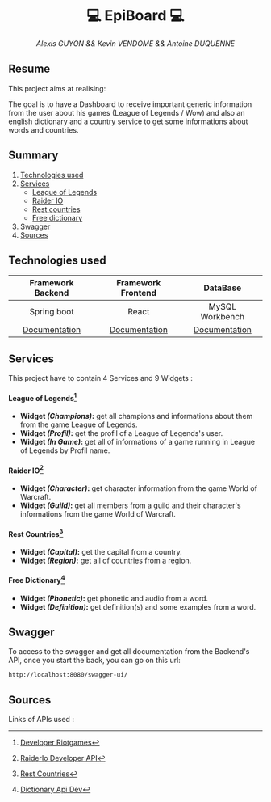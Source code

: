 # <div align="center"> :computer: EpiBoard :computer: </div>

<div align="center"><em>Alexis GUYON && Kevin VENDOME && Antoine DUQUENNE </em> </div>

## Resume
This project aims at realising:

The goal is to have a Dashboard to receive important generic information from the user about his games (League of Legends / Wow) and also an english dictionary and a country service to get some informations about words and countries.

## Summary
1. [Technologies used](#technologies-used)
2. [Services](#services)
   * [League of Legends](#league-of-legends1)
   * [Raider IO](#raider-io2)
   * [Rest countries](#rest-countries3)
   * [Free dictionary](#free-dictionary4)
3. [Swagger](#swagger)
4. [Sources](#sources)

## Technologies used

| Framework Backend  | Framework Frontend |     DataBase    |
| :----------------: | :----------------: | :-------------: |
|     Spring boot    |       React        | MySQL Workbench |
|[Documentation](https://spring.io/guides)| [Documentation](https://www.php.net/manual/en)| [Documentation](https://www.mysql.com/products/workbench/)|

## Services
This project have to contain 4 Services and 9 Widgets :

#### League of Legends[^1]
<ul>
  <li><b>Widget <em>(Champions)</em>:</b> get all champions and informations about them from the game League of Legends.</li>
  <li><b>Widget <em>(Profil)</em>:</b> get the profil of a League of Legends's user.</li>
  <li><b>Widget <em>(In Game)</em>:</b> get all of informations of a game running in League of Legends by Profil name.</li>
</ul>

#### Raider IO[^2]
<ul>
  <li><b>Widget <em>(Character)</em>:</b> get character information from the game World of Warcraft.</li>
  <li><b>Widget <em>(Guild)</em>:</b> get all members from a guild and their character's informations from the game World of Warcraft.</li>
</ul>

#### Rest Countries[^3]
<ul>
  <li><b>Widget <em>(Capital)</em>:</b> get the capital from a country.</li>
  <li><b>Widget <em>(Region)</em>:</b> get all of countries from a region.</li>
</ul>

#### Free Dictionary[^4]
<ul>
  <li><b>Widget <em>(Phonetic)</em>:</b> get phonetic and audio from a word.</li>
  <li><b>Widget <em>(Definition)</em>:</b> get definition(s) and some examples from a word.</li>
</ul>

## Swagger

To access to the swagger and get all documentation from the Backend's API, once you start the back, you can go on this url:

```
http://localhost:8080/swagger-ui/
```

## Sources
Links of APIs used :
[^1]:[Developer Riotgames](https://developer.riotgames.com/docs/portal#_getting-started)
[^2]:[RaiderIo Developer API](https://raider.io/api)
[^3]:[Rest Countries](https://restcountries.com/)
[^4]:[Dictionary Api Dev](https://dictionaryapi.dev/)

